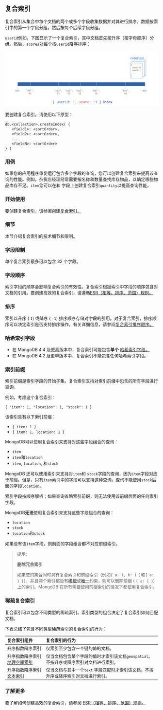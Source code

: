 ## 复合索引

复合索引从集合中每个文档的两个或多个字段收集数据并对其进行排序。数据按索引中的第一个字段分组，然后按每个后续字段分组。

`userid`例如，下图显示了一个复合索引，其中文档首先按升序（按字母顺序）分组。然后，`scores`对每个按`userid`降序排序：

![复合索引](../../images/Compound-Indexes.png)

要创建复合索引，请使用以下原型：

```
db.<collection>.createIndex( {
   <field1>: <sortOrder>,
   <field2>: <sortOrder>,
   ...
   <fieldN>: <sortOrder>
} )
```

### 用例

如果您的应用程序重复运行包含多个字段的查询，您可以创建复合索引来提高该查询的性能。例如，杂货店经理经常需要按名称和数量查找库存物品，以确定哪些物品库存不足。`item`您可以在和 字段上创建复合索引`quantity`以提高查询性能。

### 开始使用

要创建复合索引，请参阅[创建复合索引。](https://www.mongodb.com/docs/v7.0/core/indexes/index-types/index-compound/create-compound-index/#std-label-index-create-compound)

### 细节

本节介绍复合索引的技术细节和限制。

### 字段限制

单个复合索引最多可以包含 32 个字段。

### 字段顺序

索引字段的顺序会影响复合索引的有效性。复合索引根据索引中字段的顺序包含对文档的引用。要创建高效的复合索引，请遵循[ESR（相等、排序、范围）规则。](https://www.mongodb.com/docs/v7.0/tutorial/equality-sort-range-rule/#std-label-esr-indexing-rule)

### 排序

索引以升序 ( `1`) 或降序 ( `-1`) 排序顺序存储对字段的引用。对于复合索引，排序顺序可以决定索引是否支持排序操作。有关详细信息，请参阅[复合索引排序顺序。](https://www.mongodb.com/docs/v7.0/core/indexes/index-types/index-compound/sort-order/#std-label-index-compound-sort-order)

### 哈希索引字段

- 在 MongoDB 4.4 及更高版本中，复合索引可能包含**单个** [哈希索引字段。](https://www.mongodb.com/docs/v7.0/core/indexes/index-types/index-hashed/#std-label-index-type-hashed)
- 在 MongoDB 4.2 及更早版本中，复合索引不能包含任何哈希索引字段。

### 索引前缀

索引前缀是索引字段的开始子集。复合索引支持对索引前缀中包含的所有字段进行查询。

例如，考虑这个复合索引：

```
{ "item": 1, "location": 1, "stock": 1 }
```

该索引具有以下索引前缀：

- `{ item: 1 }`
- `{ item: 1, location: 1 }`

MongoDB可以使用复合索引来支持对这些字段组合的查询：

- `item`
- `item`和`location`
- `item`, `location`, 和`stock`

MongoDB 还可以使用索引来支持对`item`和 `stock`字段的查询，因为`item`字段对应于前缀。但是，只有`item`索引中的字段可以支持这种查询。查询不能使用`stock`后面的字段`location`。

索引字段按顺序解析；如果查询省略索引前缀，则无法使用该前缀后面的任何索引字段。

MongoDB**无法**使用复合索引来支持这些字段组合的查询：

- `location`
- `stock`
- `location`和`stock`

如果没有该`item`字段，则前面的字段组合都不对应前缀索引。

> 提示:
>
> **删除冗余索引**
>
> 如果您的集合同时具有复合索引和前缀索引（例如`{ a: 1, b: 1 }`和`{ a: 1 }`），并且两个索引都没有[稀疏](https://www.mongodb.com/docs/v7.0/core/index-sparse/#std-label-index-type-sparse)或[唯一](https://www.mongodb.com/docs/v7.0/core/index-unique/#std-label-index-type-unique)约束，则可以删除前缀 ( `{ a: 1 }`) 上的索引。MongoDB 在所有需要使用前缀索引的情况下都使用复合索引。

### 稀疏复合索引

复合索引可以包含不同类型的稀疏索引。索引类型的组合决定了复合索引如何匹配文档。

下表总结了包含不同类型稀疏索引的复合索引的行为：

| 复合索引组件                                                 | 复合索引的行为                                               |
| :----------------------------------------------------------- | :----------------------------------------------------------- |
| 升序指数降序索引                                             | 仅索引至少包含一个键的值的文档。                             |
| 升序指数降序索引[地理空间索引](https://www.mongodb.com/docs/v7.0/geospatial-queries/#std-label-index-feature-geospatial) | 仅当文档包含某个字段的值时才索引该文档`geospatial`。不按升序或降序索引对文档进行索引。 |
| 升序指数降序索引[文本索引](https://www.mongodb.com/docs/v7.0/core/indexes/index-types/index-text/#std-label-index-feature-text) | 仅当文档与其中一个`text` 字段匹配时才索引该文档。不按升序或降序索引对文档进行索引。 |

### 了解更多

要了解如何创建高效的复合索引，请参阅 [ESR（相等、排序、范围）规则。](https://www.mongodb.com/docs/v7.0/tutorial/equality-sort-range-rule/#std-label-esr-indexing-rule)
